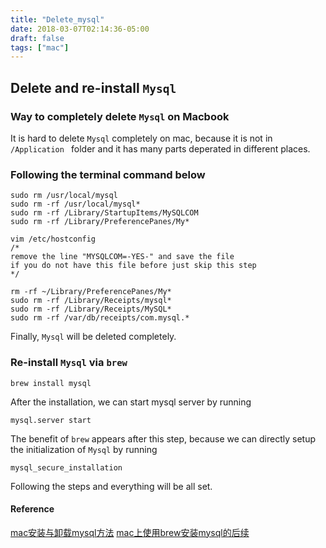 ```yaml
---
title: "Delete_mysql"
date: 2018-03-07T02:14:36-05:00
draft: false
tags: ["mac"]
---
```

## Delete and re-install `Mysql`

### Way to completely delete `Mysql` on Macbook
 It is hard to delete `Mysql` completely on mac, because it is not in `/Application ` folder and it has many parts deperated in different places. 
 
### Following the terminal command below
```
sudo rm /usr/local/mysql
sudo rm -rf /usr/local/mysql*
sudo rm -rf /Library/StartupItems/MySQLCOM
sudo rm -rf /Library/PreferencePanes/My*

vim /etc/hostconfig 
/*
remove the line "MYSQLCOM=-YES-" and save the file
if you do not have this file before just skip this step
*/

rm -rf ~/Library/PreferencePanes/My*
sudo rm -rf /Library/Receipts/mysql*
sudo rm -rf /Library/Receipts/MySQL*
sudo rm -rf /var/db/receipts/com.mysql.*
```
 Finally, `Mysql` will be deleted completely.

### Re-install `Mysql` via `brew`
```
brew install mysql
```
After the installation, we can start mysql server by running 
```
mysql.server start
```
The benefit of `brew` appears after this step, because we can directly setup the initialization of `Mysql` by running
```
mysql_secure_installation
```
Following the steps and everything will be all set.

#### Reference
[mac安装与卸载mysql方法](http://blog.csdn.net/liumaolincycle/article/details/51896592)
[mac上使用brew安装mysql的后续](https://segmentfault.com/q/1010000004078668)